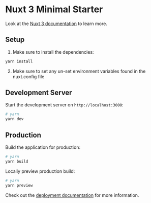 # Nuxt 3 Minimal Starter

Look at the [Nuxt 3 documentation](https://nuxt.com/docs/getting-started/introduction) to learn more.

## Setup

1. Make sure to install the dependencies:

```bash
yarn install
```

2. Make sure to set any un-set environment variables found in the nuxt.config file

## Development Server

Start the development server on `http://localhost:3000`:

```bash
# yarn
yarn dev
```

## Production

Build the application for production:

```bash
# yarn
yarn build
```

Locally preview production build:

```bash
# yarn
yarn preview
```

Check out the [deployment documentation](https://nuxt.com/docs/getting-started/deployment) for more information.
